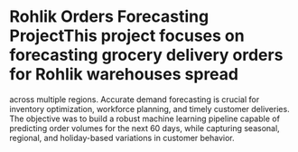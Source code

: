 # Rohlik Orders Forecasting ProjectThis project focuses on forecasting grocery delivery orders for Rohlik warehouses spread
across multiple regions. Accurate demand forecasting is crucial for inventory optimization,
workforce planning, and timely customer deliveries. The objective was to build a robust machine learning pipeline capable of predicting order volumes for the next 60 days, while capturing seasonal, regional, and holiday-based variations in customer behavior.


